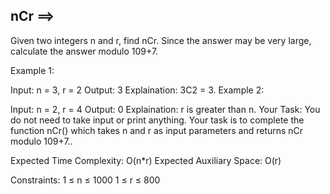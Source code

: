 nCr       ==>
--------


Given two integers n and r, find nCr. Since the answer may be very large, calculate the answer modulo 109+7.

Example 1:

Input: n = 3, r = 2
Output: 3
Explaination: 3C2 = 3. 
Example 2:

Input: n = 2, r = 4
Output: 0
Explaination: r is greater than n.
Your Task:
You do not need to take input or print anything. Your task is to complete the function nCr() which takes n and r as input parameters and returns nCr modulo 109+7..

Expected Time Complexity: O(n*r)
Expected Auxiliary Space: O(r)

Constraints:
1 ≤ n ≤ 1000
1 ≤ r ≤ 800
